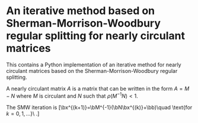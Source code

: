 # An iterative method based on Sherman-Morrison-Woodbury regular splitting for nearly circulant matrices

This contains a Python implementation of an iterative method for nearly circulant matrices based on the Sherman-Morrison-Woodbury regular splitting.

A nearly circulant matrix $A$ is a matrix that can be written in the form $A=M-N$ where $M$ is circulant and $N$ such that $\rho( M^{-1}N)<1$.

The SMW iteration is 
\[\bx^{(k+1)}=\bM^{-1}(\bN\bx^{(k)}+\bb)\quad \text{for $k=0,1,\dots$}\ .\]
